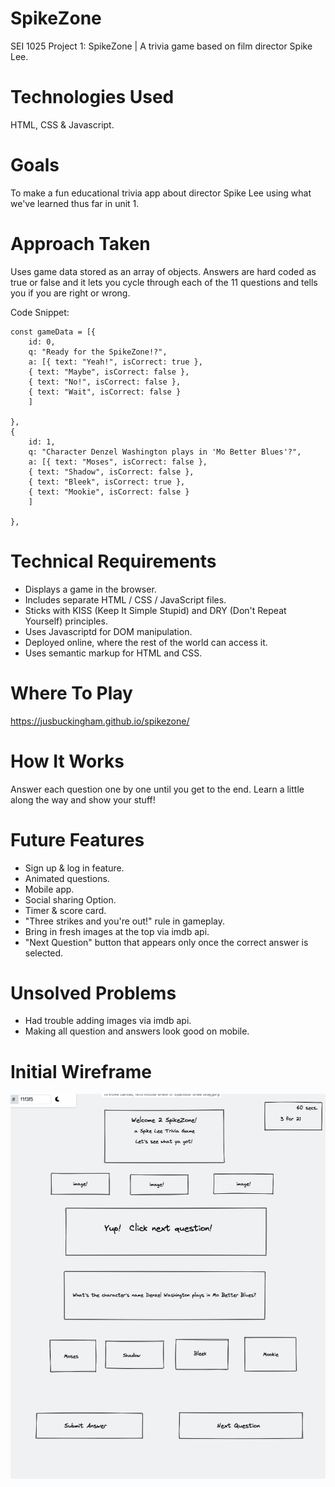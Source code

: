# SpikeZone
SEI 1025 Project 1: SpikeZone | A trivia game based on film director Spike Lee.

# Technologies Used
HTML, CSS & Javascript.

# Goals 
To make a fun educational trivia app about director Spike Lee using what we've learned thus far in unit 1.

# Approach Taken
Uses game data stored as an array of objects.  Answers are hard coded as true or false and it lets you cycle through each of the 11 questions and tells you if you are right or wrong.

Code Snippet:
``` 
const gameData = [{
    id: 0,
    q: "Ready for the SpikeZone!?",
    a: [{ text: "Yeah!", isCorrect: true },
    { text: "Maybe", isCorrect: false },
    { text: "No!", isCorrect: false },
    { text: "Wait", isCorrect: false }
    ]

},
{
    id: 1,
    q: "Character Denzel Washington plays in 'Mo Better Blues'?",
    a: [{ text: "Moses", isCorrect: false },
    { text: "Shadow", isCorrect: false },
    { text: "Bleek", isCorrect: true },
    { text: "Mookie", isCorrect: false }
    ]

}, 
```
# Technical Requirements
- Displays a game in the browser.
- Includes separate HTML / CSS / JavaScript files.
- Sticks with KISS (Keep It Simple Stupid) and DRY (Don't Repeat Yourself) principles.
- Uses Javascriptd for DOM manipulation.
- Deployed online, where the rest of the world can access it.
- Uses semantic markup for HTML and CSS.

# Where To Play
https://jusbuckingham.github.io/spikezone/ 

# How It Works
Answer each question one by one until you get to the end.  Learn a little along the way and show your stuff!
   
# Future Features
- Sign up & log in feature.
- Animated questions.
- Mobile app.
- Social sharing Option.
- Timer & score card.
- "Three strikes and you're out!" rule in gameplay.
- Bring in fresh images at the top via imdb api.
- "Next Question" button that appears only once the correct answer is selected.

# Unsolved Problems
- Had trouble adding images via imdb api.
- Making all question and answers look good on mobile.

# Initial Wireframe
![Getting Started](./wireframe-spikezone.png)